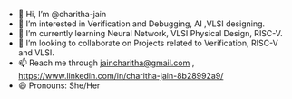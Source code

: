 <!---
charitha-jain/charitha-jain is a ✨ special ✨ repository cauzz it has things to know about meee 🫶.
--->

- 👋 Hi, I’m @charitha-jain
- 👀 I’m interested in Verification and Debugging, AI ,VLSI designing.
- 🌱 I’m currently learning Neural Network, VLSI Physical Design, RISC-V.
- 💞️ I’m looking to collaborate on Projects related to Verification, RISC-V and VLSI.
- 📫 Reach me through jaincharitha@gmail.com , https://www.linkedin.com/in/charitha-jain-8b28992a9/
- 😄 Pronouns: She/Her
